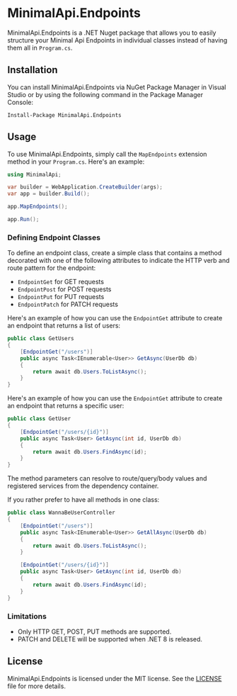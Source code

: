 # MinimalApi.Endpoints

MinimalApi.Endpoints is a .NET Nuget package that allows you to easily structure your Minimal Api Endpoints in individual classes instead of having them all in `Program.cs`.

## Installation

You can install MinimalApi.Endpoints via NuGet Package Manager in Visual Studio or by using the following command in the Package Manager Console:

```
Install-Package MinimalApi.Endpoints
```

## Usage

To use MinimalApi.Endpoints, simply call the `MapEndpoints` extension method in your `Program.cs`. Here's an example:

```csharp
using MinimalApi;

var builder = WebApplication.CreateBuilder(args);
var app = builder.Build();

app.MapEndpoints();

app.Run();
```

### Defining Endpoint Classes

To define an endpoint class, create a simple class that contains a method decorated with one of the following attributes to indicate the HTTP verb and route pattern for the endpoint:

- `EndpointGet` for GET requests
- `EndpointPost` for POST requests
- `EndpointPut` for PUT requests
- `EndpointPatch` for PATCH requests

Here's an example of how you can use the `EndpointGet` attribute to create an endpoint that returns a list of users:

```csharp
public class GetUsers
{
    [EndpointGet("/users")]
    public async Task<IEnumerable<User>> GetAsync(UserDb db)
    {
        return await db.Users.ToListAsync();
    }
}
```

Here's an example of how you can use the `EndpointGet` attribute to create an endpoint that returns a specific user:

```csharp
public class GetUser
{
    [EndpointGet("/users/{id}")]
    public async Task<User> GetAsync(int id, UserDb db)
    {
        return await db.Users.FindAsync(id);
    }
}
```

The method parameters can resolve to route/query/body values and registered services from the dependency container.

If you rather prefer to have all methods in one class:

```csharp
public class WannaBeUserController
{
    [EndpointGet("/users")]
    public async Task<IEnumerable<User>> GetAllAsync(UserDb db)
    {
        return await db.Users.ToListAsync();
    }

    [EndpointGet("/users/{id}")]
    public async Task<User> GetAsync(int id, UserDb db)
    {
        return await db.Users.FindAsync(id);
    }
}
```

### Limitations

- Only HTTP GET, POST, PUT methods are supported.
- PATCH and DELETE will be supported when .NET 8 is released.

## License

MinimalApi.Endpoints is licensed under the MIT license. See the [LICENSE](LICENSE) file for more details.